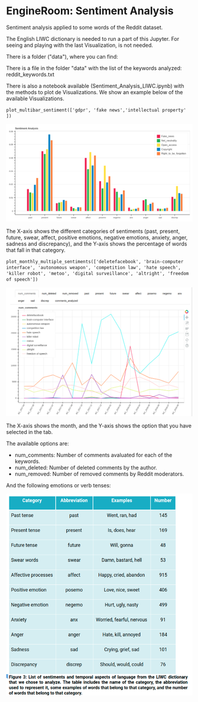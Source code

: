 # EngineRoom: Sentiment Analysis
Sentiment analysis applied to some words of the Reddit dataset.

The English LIWC dictionary is needed to run a part of this Jupyter. For seeing and playing with the last Visualization, is not needed.

There is a folder ("data"), where you can find:

There is a file in the folder "data" with the list of the keywords analyzed: reddit_keywords.txt


There is also a notebook available (Sentiment_Analysis_LIWC.ipynb) with the methods to plot de Visualizations. We show an example below of the available Visualizations.


```
plot_multibar_sentiment(['gdpr', 'fake news','intellectual property' ])
```

![alt text](https://github.com/NGI4eu/engineroom-sentiment_analysis/blob/master/images/visualization_sentiments.png)

The X-axis shows the different categories of sentiments (past, present, future, swear, affect, positive emotions, negative emotions, anxiety, anger, sadness and discrepancy), and the Y-axis shows the percentage of words that fall in that category. 


```
plot_monthly_multiple_sentiments(['deletefacebook', 'brain-computer interface', 'autonomous weapon', 'competition law', 'hate speech', 'killer robot', 'metoo', 'digital surveillance', 'altright', 'freedom of speech'])
```
![alt text](https://github.com/NGI4eu/engineroom-sentiment_analysis/blob/master/images/reddit_monthly_multiple_sentiments.png)

The X-axis shows the month, and the Y-axis shows the option that you have selected in the tab. 

The available options are:
- num_comments: Number of comments avaluated for each of the keywords.
- num_deleted: Number of deleted comments by the author.
- num_removed: Number of removed comments by Reddit moderators.

 And the following emotions or verb tenses: 
 
 ![alt text](https://github.com/NGI4eu/engineroom-sentiment_analysis/blob/master/images/table_sentiments.png)
 
 


